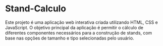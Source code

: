 # Stand-Calculo
Este projeto é uma aplicação web interativa criada utilizando HTML, CSS e JavaScript. O objetivo principal da aplicação é permitir o cálculo de diferentes componentes necessários para a construção de stands, com base nas opções de tamanho e tipo selecionadas pelo usuário. 
